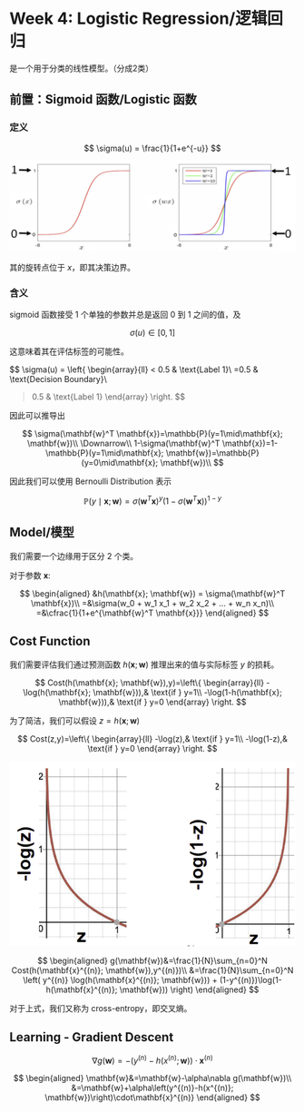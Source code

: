 # Week 4: Logistic Regression/逻辑回归

是一个用于分类的线性模型。（分成2类）

## 前置：Sigmoid 函数/Logistic 函数

### 定义


$$
\sigma(u) = \frac{1}{1+e^{-u}}
$$

![](img/LR/sigmoid.png)

其的旋转点位于 $x$，即其决策边界。

### 含义

sigmoid 函数接受 1 个单独的参数并总是返回 0 到 1 之间的值，及

$$
\sigma(u)\in[0, 1]
$$

这意味着其在评估标签的可能性。

$$
\sigma(u) = \left\{
\begin{array}{ll}
< 0.5 & \text{Label 1}\\
=0.5 & \text{Decision Boundary}\\
> 0.5 & \text{Label 1}
\end{array}
\right.
$$

因此可以推导出

$$
\sigma(\mathbf{w}^T \mathbf{x})=\mathbb{P}(y=1\mid\mathbf{x}; \mathbf{w})\\
\Downarrow\\
1-\sigma(\mathbf{w}^T \mathbf{x})=1-\mathbb{P}(y=1\mid\mathbf{x}; \mathbf{w})=\mathbb{P}(y=0\mid\mathbf{x}; \mathbf{w})\\
$$

因此我们可以使用 Bernoulli Distribution 表示

$$
\mathbb{P}(y\mid\mathbf{x}; \mathbf{w})=\sigma(\mathbf{w}^T \mathbf{x})^y\left(1-\sigma(\mathbf{w}^T \mathbf{x})\right)^{1-y}
$$

## Model/模型

我们需要一个边缘用于区分 2 个类。

对于参数 $\mathbf{x}$:

$$
\begin{aligned}
&h(\mathbf{x}; \mathbf{w}) = \sigma(\mathbf{w}^T \mathbf{x})\\
=&\sigma(w_0 + w_1 x_1 + w_2 x_2 + ... + w_n x_n)\\
=&\cfrac{1}{1+e^{\mathbf{w}^T \mathbf{x}}}
\end{aligned}
$$

## Cost Function

我们需要评估我们通过预测函数 $h(\mathbf{x}; \mathbf{w})$
 推理出来的值与实际标签 $y$ 的损耗。

$$
Cost(h(\mathbf{x}; \mathbf{w}),y)=\left\{
\begin{array}{ll}
-\log(h(\mathbf{x}; \mathbf{w})),& \text{if } y=1\\
-\log(1-h(\mathbf{x}; \mathbf{w})),& \text{if } y=0
\end{array}
\right.
$$

为了简洁，我们可以假设 $z=h(\mathbf{x}; \mathbf{w})$

$$
Cost(z,y)=\left\{
\begin{array}{ll}
-\log(z),& \text{if } y=1\\
-\log(1-z),& \text{if } y=0
\end{array}
\right.
$$

![](img/LR/cost.png)

$$
\begin{aligned}
g(\mathbf{w})&=\frac{1}{N}\sum_{n=0}^N Cost(h(\mathbf{x}^{(n)}; \mathbf{w}),y^{(n)})\\
&=\frac{1}{N}\sum_{n=0}^N \left(
    y^{(n)} \log(h(\mathbf{x}^{(n)}; \mathbf{w})) +
    (1-y^{(n)})\log(1-h(\mathbf{x}^{(n)}; \mathbf{w}))
\right)
\end{aligned}
$$

对于上式，我们又称为 cross-entropy，即交叉熵。

## Learning - Gradient Descent

$$
\nabla g(\mathbf{w})=-\left(y^{(n)}-h(x^{(n)}; \mathbf{w})\right)\cdot\mathbf{x}^{(n)}
$$

$$
\begin{aligned}
\mathbf{w}&=\mathbf{w}-\alpha\nabla g(\mathbf{w})\\
&=\mathbf{w}+\alpha\left(y^{(n)}-h(x^{(n)}; \mathbf{w})\right)\cdot\mathbf{x}^{(n)}
\end{aligned}
$$